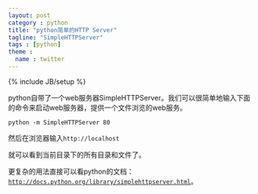 ```yaml
---
layout: post
category : python
title: "python简单的HTTP Server"
tagline: "SimpleHTTPServer"
tags : [python]
theme :
  name : twitter
---
```

{% include JB/setup %}

python自带了一个web服务器SimpleHTTPServer。我们可以很简单地输入下面的命令来启动web服务器，提供一个文件浏览的web服务。

    python -m SimpleHTTPServer 80

然后在浏览器输入`http://localhost`

就可以看到当前目录下的所有目录和文件了。

更复杂的用法直接可以看python的文档：[`http://docs.python.org/library/simplehttpserver.html`](http://docs.python.org/library/simplehttpserver.html)。
